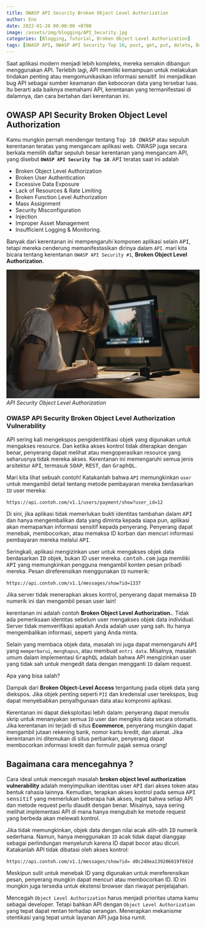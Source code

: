 ```yaml
---
title: OWASP API Security Broken Object Level Authorization
author: Eno
date: 2022-01-28 00:00:00 +0700
image: /assets/img/blogging/API_Security.jpg
categories: [Blogging, Tutorial, Broken Object Level Authorization]
tags: [OWASP API, OWASP API Security Top 10, post, get, put, delete, Broken Object Level Authorization, OWASP API Security]
---
```



Saat aplikasi modern menjadi lebih kompleks, mereka semakin dibangun menggunakan API. Terlebih lagi, API memiliki kemampuan untuk melakukan tindakan penting atau mengomunikasikan informasi sensitif. Ini menjadikan bug API sebagai sumber keamanan dan kebocoran data yang tersebar luas. Itu berarti ada baiknya memahami API, kerentanan yang termanifestasi di dalamnya, dan cara bertahan dari kerentanan ini.

## OWASP API Security Broken Object Level Authorization

Kamu mungkin pernah mendengar tentang <kbd>Top 10 OWASP</kbd> atau sepuluh kerentanan teratas yang mengancam aplikasi web. OWASP juga secara berkala memilih daftar sepuluh besar kerentanan yang mengancam API, yang disebut **`OWASP API Security Top 10`**. <kbd>API</kbd> teratas saat ini adalah 

- Broken Object Level Authorization
- Broken User Authentication
- Excessive Data Exposure
- Lack of Resources & Rate Limiting
- Broken Function Level Authorization
- Mass Assignment
- Security Misconfiguration
- Injection
- Improper Asset Management
- Insufficient Logging & Monitoring.

Banyak dari kerentanan ini mempengaruhi komponen aplikasi selain <kbd>API</kbd>, tetapi mereka cenderung memanifestasikan dirinya dalam `API`. mari kita bicara tentang kerentanan `OWASP API Security #1`, **Broken Object Level Authorization**.

![Desktop View](/assets/img/blogging/API_Security.jpg)_API Security Object Level Authorization_

### OWASP API Security Broken Object Level Authorization Vulnerability

API sering kali mengekspos pengidentifikasi objek yang digunakan untuk mengakses resource. Dan ketika akses kontrol tidak diterapkan dengan benar, penyerang dapat melihat atau mengoperasikan resource yang seharusnya tidak mereka akses. Kerentanan ini memengaruhi semua jenis arsitektur <kbd>API</kbd>, termasuk <kbd>SOAP</kbd>, <kbd>REST</kbd>, dan <kbd>GraphQL</kbd>.

Mari kita lihat sebuah contoh! Katakanlah bahwa `API` memungkinkan `user` untuk mengambil detail tentang metode pembayaran mereka berdasarkan `ID` user mereka:

```
https://api.contoh.com/v1.1/users/payment/show?user_id=12
```
Di sini, jika aplikasi tidak memerlukan bukti identitas tambahan dalam <kbd>API</kbd> dan hanya mengembalikan data yang diminta kepada siapa pun, aplikasi akan memaparkan informasi sensitif kepada penyerang. Penyerang dapat menebak, membocorkan, atau memaksa ID korban dan mencuri informasi pembayaran mereka melalui <kbd>API</kbd>.

Seringkali, aplikasi mengizinkan user untuk mengakses objek data berdasarkan <kbd>ID</kbd> objek, bukan ID user mereka. <kbd>contoh.com</kbd> juga memiliki <kbd>API</kbd> yang memungkinkan pengguna mengambil konten pesan pribadi mereka. Pesan direferensikan menggunakan `ID` numerik:

```
https://api.contoh.com/v1.1/messages/show?id=1337
```

Jika server tidak menerapkan akses kontrol, penyerang dapat memaksa <kbd>ID</kbd> numerik ini dan mengambil pesan user lain!

kerentanan ini adalah contoh **Broken Object Level Authorization.**. Tidak ada pemeriksaan identitas sebelum user mengakses objek data individual. Server tidak memverifikasi apakah Anda adalah user yang sah. Itu hanya mengembalikan informasi, seperti yang Anda minta.

Selain yang membaca objek data, masalah ini juga dapat memengaruhi <kbd>API</kbd> yang `memperbarui`, `menghapus`, atau membuat `entri data`. Misalnya, masalah umum dalam implementasi <kbd>GraphQL</kbd> adalah bahwa API mengizinkan user yang tidak sah untuk mengedit data dengan mengganti `ID` dalam request.

Apa yang bisa salah?

Dampak dari **Broken Object-Level Access** tergantung pada objek data yang diekspos. Jika objek penting seperti `PII` dan kredensial user terekspos, <kbd>bug</kbd> dapat menyebabkan penyalhgunaan data atau kompromi aplikasi.

Kerentanan ini dapat dieksploitasi lebih dalam: penyerang dapat menulis skrip untuk menanyakan semua `ID` user dan mengikis data secara otomatis. Jika kerentanan ini terjadi di situs **Ecommerce**, penyerang mungkin dapat mengambil jutaan rekening bank, nomor kartu kredit, dan alamat. Jika kerentanan ini ditemukan di situs perbankan, penyerang dapat membocorkan informasi kredit dan formulir pajak semua orang!

## Bagaimana cara mencegahnya ?

Cara ideal untuk mencegah masalah **broken object level authorization vulnerability** adalah menyimpulkan identitas user <kbd>API</kbd> dari akses token atau bentuk rahasia lainnya. Kemudian, terapkan akses kontrol pada semua <kbd>API sensitif</kbd> yang memerlukan beberapa hak akses, ingat bahwa setiap API dan metode request perlu diaudit dengan benar. Misalnya, saya sering melihat implementasi API di mana hanya mengubah ke metode request yang berbeda akan melewati kontrol.

Jika tidak memungkinkan, objek data dengan nilai acak alih-alih <kbd>ID</kbd> numerik sederhana. Namun, hanya menggunakan `ID` acak tidak dapat dianggap sebagai perlindungan menyeluruh karena ID dapat bocor atau dicuri. Katakanlah API tidak dibatasi oleh akses kontrol:

```
https://api.contoh.com/v1.1/messages/show?id= d0c240ea139206019f692d
```

Meskipun sulit untuk menebak ID yang digunakan untuk mereferensikan pesan, penyerang mungkin dapat mencuri atau membocorkan ID. ID ini mungkin juga tersedia untuk ekstensi browser dan riwayat penjelajahan.

Mencegah `Object Level Authorization` harus menjadi prioritas utama kamu sebagai developer. Tetapi bahkan API dengan `Object Level Authorization` yang tepat dapat rentan terhadap serangan. Menerapkan mekanisme otentikasi yang tepat untuk layanan API juga bisa rumit.
